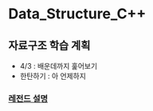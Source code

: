 # Data_Structure_C++

## 자료구조 학습 계획

* 4/3 : 배운데까지 훑어보기
* 한탄하기 : 아 언제하지

### [레전드 설명](./DataType/CppBasic.md)